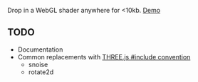 Drop in a WebGL shader anywhere for <10kb. [Demo](https://fuzzco.github.io/fragment-shader/)

## TODO

-   Documentation
-   Common replacements with [THREE.js #include convention](https://github.com/SaFrMo/vue-three-wrap/blob/master/example/FragmentShader.vue#L9)
    -   snoise
    -   rotate2d
